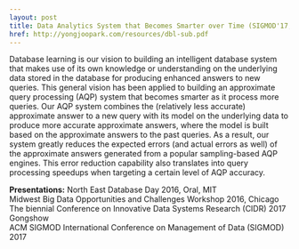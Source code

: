 ```yaml
---
layout: post
title: Data Analytics System that Becomes Smarter over Time (SIGMOD'17, CIDR'17)
href: http://yongjoopark.com/resources/dbl-sub.pdf
---
```


Database learning is our vision to building an intelligent database system that
makes use of its own knowledge or understanding on the underlying data stored in
the database for producing enhanced answers to new queries. This general vision
has been applied to building an approximate query processing (AQP) system that becomes
smarter as it process more queries. Our AQP system combines the (relatively less
accurate) approximate answer to a new query with its model on the underlying
data to produce more accurate approximate answers, where the model is built
based on the approximate answers to the past queries. As a result, our system
greatly reduces the expected errors (and actual errors as well) of the
approximate answers generated from a popular sampling-based AQP engines.  This
error reduction capability also translates into query processing speedups when
targeting a certain level of AQP accuracy.

**Presentations:**
North East Database Day 2016, Oral, MIT  
Midwest Big Data Opportunities and Challenges Workshop 2016, Chicago  
The biennial Conference on Innovative Data Systems Research (CIDR) 2017 Gongshow  
ACM SIGMOD International Conference on Management of Data (SIGMOD) 2017
